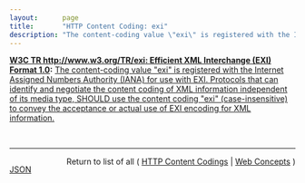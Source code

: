 ```yaml
---
layout:      page
title:       "HTTP Content Coding: exi"
description: "The content-coding value \"exi\" is registered with the Internet Assigned Numbers Authority (IANA) for use with EXI. Protocols that can identify and negotiate the content coding of XML information independent of its media type, SHOULD use the content coding \"exi\" (case-insensitive) to convey the acceptance or actual use of EXI encoding for XML information."
---
```


**[W3C TR http://www.w3.org/TR/exi: Efficient XML Interchange (EXI) Format 1.0](/specs/W3C/TR/exi "This document is the specification of the Efficient XML Interchange (EXI) format. EXI is a very compact representation for the Extensible Markup Language (XML) Information Set that is intended to simultaneously optimize performance and the utilization of computational resources. The EXI format uses a hybrid approach drawn from the information and formal language theories, plus practical techniques verified by measurements, for entropy encoding XML information. Using a relatively simple algorithm, which is amenable to fast and compact implementation, and a small set of datatype representations, it reliably produces efficient encodings of XML event streams. The grammar production system and format definition of EXI are presented."):** [The content-coding value "exi" is registered with the Internet Assigned Numbers Authority (IANA) for use with EXI. Protocols that can identify and negotiate the content coding of XML information independent of its media type, SHOULD use the content coding "exi" (case-insensitive) to convey the acceptance or actual use of EXI encoding for XML information.](http://www.w3.org/TR/exi/#contentCoding "Read documentation for HTTP Content Coding &#34;exi&#34;")

<br/>
<hr/>

<p style="float : left"><a href="exi.json" title="JSON representing this particular Web Concept value">JSON</a></p>
<p style="text-align: right">Return to list of all ( <a href="../http-content-codings">HTTP Content Codings</a> | <a href="../">Web Concepts</a> )</p>
